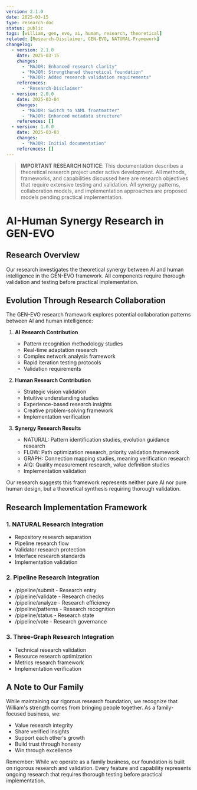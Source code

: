 ```yaml
---
version: 2.1.0
date: 2025-03-15
type: research-doc
status: public
tags: [william, gen, evo, ai, human, research, theoretical]
related: [Research-Disclaimer, GEN-EVO, NATURAL-Framework]
changelog:
  - version: 2.1.0
    date: 2025-03-15
    changes:
      - "MAJOR: Enhanced research clarity"
      - "MAJOR: Strengthened theoretical foundation"
      - "MAJOR: Added research validation requirements"
    references:
      - "Research-Disclaimer"
  - version: 2.0.0
    date: 2025-03-04
    changes:
      - "MAJOR: Switch to YAML frontmatter"
      - "MAJOR: Enhanced metadata structure"
    references: []
  - version: 1.0.0
    date: 2025-03-03
    changes:
      - "MAJOR: Initial documentation"
    references: []
---
```


> **IMPORTANT RESEARCH NOTICE**: This documentation describes a theoretical research project under active development. All methods, frameworks, and capabilities discussed here are research objectives that require extensive testing and validation. All synergy patterns, collaboration models, and implementation approaches are proposed models pending practical implementation.

# AI-Human Synergy Research in GEN-EVO

## Research Overview

Our research investigates the theoretical synergy between AI and human intelligence in the GEN-EVO framework. All components require thorough validation and testing before practical implementation.

## Evolution Through Research Collaboration

The GEN-EVO research framework explores potential collaboration patterns between AI and human intelligence:

1. **AI Research Contribution**
   - Pattern recognition methodology studies
   - Real-time adaptation research
   - Complex network analysis framework
   - Rapid iteration testing protocols
   - Validation requirements

2. **Human Research Contribution**
   - Strategic vision validation
   - Intuitive understanding studies
   - Experience-based research insights
   - Creative problem-solving framework
   - Implementation verification

3. **Synergy Research Results**
   - NATURAL: Pattern identification studies, evolution guidance research
   - FLOW: Path optimization research, priority validation framework
   - GRAPH: Connection mapping studies, meaning verification research
   - AIQ: Quality measurement research, value definition studies
   - Implementation validation

Our research suggests this framework represents neither pure AI nor pure human design, but a theoretical synthesis requiring thorough validation.

## Research Implementation Framework

### 1. NATURAL Research Integration
- Repository research separation
- Pipeline research flow
- Validator research protection
- Interface research standards
- Implementation validation

### 2. Pipeline Research Integration
- /pipeline/submit - Research entry
- /pipeline/validate - Research checks
- /pipeline/analyze - Research efficiency
- /pipeline/patterns - Research recognition
- /pipeline/status - Research state
- /pipeline/vote - Research governance

### 3. Three-Graph Research Integration
- Technical research validation
- Resource research optimization
- Metrics research framework
- Implementation verification

## A Note to Our Family

While maintaining our rigorous research foundation, we recognize that William's strength comes from bringing people together. As a family-focused business, we:
- Value research integrity
- Share verified insights
- Support each other's growth
- Build trust through honesty
- Win through excellence

Remember: While we operate as a family business, our foundation is built on rigorous research and validation. Every feature and capability represents ongoing research that requires thorough testing before practical implementation.